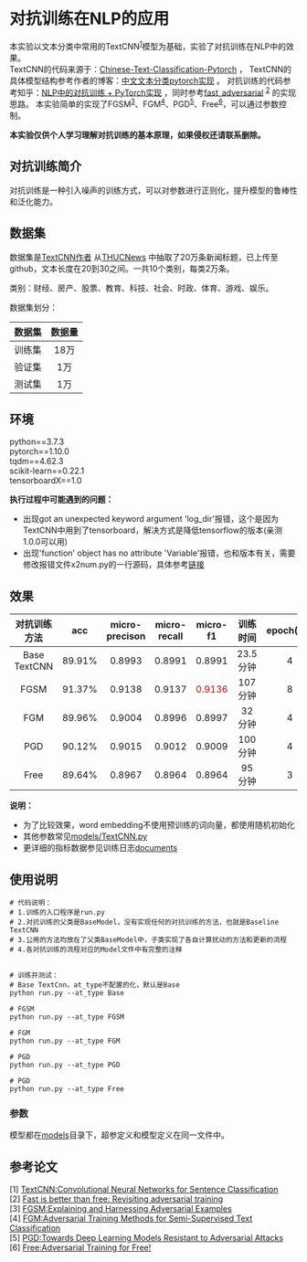 # 对抗训练在NLP的应用

本实验以文本分类中常用的TextCNN<sup>[1](#TextCNN)</sup>模型为基础，实验了对抗训练在NLP中的效果。  
TextCNN的代码来源于：[Chinese-Text-Classification-Pytorch](https://github.com/649453932/Chinese-Text-Classification-Pytorch) ，
TextCNN的具体模型结构参考作者的博客：[中文文本分类pytorch实现](https://zhuanlan.zhihu.com/p/73176084) 。
对抗训练的代码参考知乎：[NLP中的对抗训练 + PyTorch实现](https://zhuanlan.zhihu.com/p/91269728) ，同时参考[fast_adversarial](https://github.com/locuslab/fast_adversarial) <sup>[2](#FAST_ADV)</sup> 的实现思路。 
本实验简单的实现了FGSM<sup>[3](#FGSM)</sup>、FGM<sup>[4](#FGM)</sup>、PGD<sup>[5](#PGD)</sup>、Free<sup>[6](#PGD)</sup>，可以通过参数控制。

**本实验仅供个人学习理解对抗训练的基本原理，如果侵权还请联系删除。**

## 对抗训练简介

对抗训练是一种引入噪声的训练方式，可以对参数进行正则化，提升模型的鲁棒性和泛化能力。

## 数据集
数据集是[TextCNN作者](https://github.com/649453932/Chinese-Text-Classification-Pytorch) 从[THUCNews](http://thuctc.thunlp.org/) 中抽取了20万条新闻标题，已上传至github，文本长度在20到30之间。一共10个类别，每类2万条。

类别：财经、房产、股票、教育、科技、社会、时政、体育、游戏、娱乐。

数据集划分：

|数据集|数据量|
|:--------:|:--------:|
|训练集|18万|
|验证集|1万|
|测试集|1万|

## 环境
python==3.7.3  
pytorch==1.10.0  
tqdm==4.62.3  
scikit-learn==0.22.1  
tensorboardX==1.0

**执行过程中可能遇到的问题：** 

- 出现got an unexpected keyword argument 'log_dir'报错，这个是因为TextCNN中用到了tensorboard，解决方式是降低tensorflow的版本(亲测1.0.0可以用)
- 出现'function' object has no attribute 'Variable'报错，也和版本有关，需要修改报错文件x2num.py的一行源码，具体参考[链接](https://github.com/lanpa/tensorboardX/commit/c5189bdb019085841dbfeeb457b1f6682c7dbfbf) 



## 效果

|对抗训练方法|acc|micro-precison|micro-recall|micro-f1|训练时间|epoch(20)|Test loss|实验配置|
| :--------: | :--------: | :--------: | :--------: | :--------: | :--------: | :--------: | :--------: | :--------: |
|Base TextCNN|89.91%|0.8993|0.8991|0.8991|23.5分钟|4|0.34|early stop|
|FGSM|91.37%|0.9138|0.9137|<font color="#dd0000">0.9136</font>|107分钟|8|0.29|epsilon=0.1,early stop|
|FGM|89.96%|0.9004|0.8996|0.8997|32分钟|4|0.33|epsilon=0.1,early stop|
|PGD|90.12%|0.9015|0.9012|0.9009|100分钟|4|0.33|epsilon=0.1,K=3,alpha=0.1,early stop|
|Free|89.64%|0.8967|0.8964|0.8964|95分钟|3|0.38|epsilon=0.1,M=3,early stop|

**说明：**     
- 为了比较效果，word embedding不使用预训练的词向量，都使用随机初始化 
- 其他参数常见[models/TextCNN.py](models/TextCNN.py)
- 更详细的指标数据参见训练日志[documents](documents)



## 使用说明
```
# 代码说明：
# 1.训练的入口程序是run.py
# 2.对抗训练的父类是BaseModel，没有实现任何的对抗训练的方法，也就是Baseline TextCNN
# 3.公用的方法均放在了父类BaseModel中，子类实现了各自计算扰动的方法和更新的流程
# 4.各对抗训练的流程对应的Model文件中有完整的注释


# 训练并测试：
# Base TextCnn，at_type不配置的化，默认是Base
python run.py --at_type Base

# FGSM
python run.py --at_type FGSM

# FGM
python run.py --at_type FGM

# PGD
python run.py --at_type PGD

# PGD
python run.py --at_type Free

```

### 参数
模型都在[models](models)目录下，超参定义和模型定义在同一文件中。  


## 参考论文
[1] <span id="TextCNN"> [TextCNN:Convolutional Neural Networks for Sentence Classification](https://arxiv.org/abs/1408.5882)  </span>  
[2] <span id="FAST_ADV">[Fast is better than free: Revisiting adversarial training](https://arxiv.org/abs/2001.03994) </span>  
[3] <span id="FGSM">[FGSM:Explaining and Harnessing Adversarial Examples](https://arxiv.org/abs/1412.6572) </span>  
[4] <span id="FGM">[FGM:Adversarial Training Methods for Semi-Supervised Text Classification](https://arxiv.org/abs/1605.07725) </span>  
[5] <span id="PGD">[PGD:Towards Deep Learning Models Resistant to Adversarial Attacks](https://arxiv.org/abs/1706.06083) </span>   
[6] <span id="Free">[Free:Adversarial Training for Free!](https://arxiv.org/abs/1904.12843) </span>  
